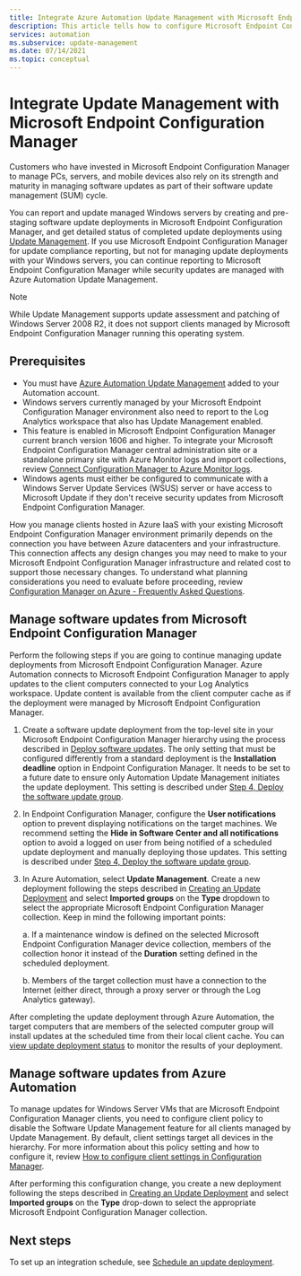 ```yaml
---
title: Integrate Azure Automation Update Management with Microsoft Endpoint Configuration Manager
description: This article tells how to configure Microsoft Endpoint Configuration Manager with Update Management to deploy software updates to manager clients.
services: automation
ms.subservice: update-management
ms.date: 07/14/2021
ms.topic: conceptual
---
```


# Integrate Update Management with Microsoft Endpoint Configuration Manager

Customers who have invested in Microsoft Endpoint Configuration Manager to manage PCs, servers, and mobile devices also rely on its strength and maturity in managing software updates as part of their software update management (SUM) cycle.

You can report and update managed Windows servers by creating and pre-staging software update deployments in Microsoft Endpoint Configuration Manager, and get detailed status of completed update deployments using [Update Management](overview.md). If you use Microsoft Endpoint Configuration Manager for update compliance reporting, but not for managing update deployments with your Windows servers, you can continue reporting to Microsoft Endpoint Configuration Manager while security updates are managed with Azure Automation Update Management.

>[!NOTE]
>While Update Management supports update assessment and patching of Windows Server 2008 R2, it does not support clients managed by Microsoft Endpoint Configuration Manager running this operating system.

## Prerequisites

* You must have [Azure Automation Update Management](overview.md) added to your Automation account.
* Windows servers currently managed by your Microsoft Endpoint Configuration Manager environment also need to report to the Log Analytics workspace that also has Update Management enabled.
* This feature is enabled in Microsoft Endpoint Configuration Manager current branch version 1606 and higher. To integrate your Microsoft Endpoint Configuration Manager central administration site or a standalone primary site with Azure Monitor logs and import collections, review [Connect Configuration Manager to Azure Monitor logs](../../azure-monitor/logs/collect-sccm.md).  
* Windows agents must either be configured to communicate with a Windows Server Update Services (WSUS) server or have access to Microsoft Update if they don't receive security updates from Microsoft Endpoint Configuration Manager.

How you manage clients hosted in Azure IaaS with your existing Microsoft Endpoint Configuration Manager environment primarily depends on the connection you have between Azure datacenters and your infrastructure. This connection affects any design changes you may need to make to your Microsoft Endpoint Configuration Manager infrastructure and related cost to support those necessary changes. To understand what planning considerations you need to evaluate before proceeding, review [Configuration Manager on Azure - Frequently Asked Questions](/configmgr/core/understand/configuration-manager-on-azure#networking).

## Manage software updates from Microsoft Endpoint Configuration Manager

Perform the following steps if you are going to continue managing update deployments from Microsoft Endpoint Configuration Manager. Azure Automation connects to Microsoft Endpoint Configuration Manager to apply updates to the client computers connected to your Log Analytics workspace. Update content is available from the client computer cache as if the deployment were managed by Microsoft Endpoint Configuration Manager.

1. Create a software update deployment from the top-level site in your Microsoft Endpoint Configuration Manager hierarchy using the process described in [Deploy software updates](/configmgr/sum/deploy-use/deploy-software-updates). The only setting that must be configured differently from a standard deployment is the **Installation deadline** option in Endpoint Configuration Manager. It needs to be set to a future date to ensure only Automation Update Management initiates the update deployment. This setting is described under [Step 4, Deploy the software update group](/configmgr/sum/deploy-use/manually-deploy-software-updates#BKMK_4DeployUpdateGroup).

2. In Endpoint Configuration Manager, configure the **User notifications** option to prevent displaying notifications on the target machines. We recommend setting the **Hide in Software Center and all notifications** option to avoid a logged on user from being notified of a scheduled update deployment and manually deploying those updates. This setting is described under [Step 4, Deploy the software update group](/configmgr/sum/deploy-use/manually-deploy-software-updates#BKMK_4DeployUpdateGroup).

3. In Azure Automation, select **Update Management**. Create a new deployment following the steps described in [Creating an Update Deployment](deploy-updates.md#schedule-an-update-deployment) and select **Imported groups** on the **Type** dropdown to select the appropriate Microsoft Endpoint Configuration Manager collection. Keep in mind the following important points:

    a. If a maintenance window is defined on the selected Microsoft Endpoint Configuration Manager device collection, members of the collection honor it instead of the **Duration** setting defined in the scheduled deployment.

    b. Members of the target collection must have a connection to the Internet (either direct, through a proxy server or through the Log Analytics gateway).

After completing the update deployment through Azure Automation, the target computers that are members of the selected computer group will install updates at the scheduled time from their local client cache. You can [view update deployment status](deploy-updates.md#check-deployment-status) to monitor the results of your deployment.

## Manage software updates from Azure Automation

To manage updates for Windows Server VMs that are Microsoft Endpoint Configuration Manager clients, you need to configure client policy to disable the Software Update Management feature for all clients managed by Update Management. By default, client settings target all devices in the hierarchy. For more information about this policy setting and how to configure it, review [How to configure client settings in Configuration Manager](/configmgr/core/clients/deploy/configure-client-settings).

After performing this configuration change, you create a new deployment following the steps described in [Creating an Update Deployment](deploy-updates.md#schedule-an-update-deployment) and select **Imported groups** on the **Type** drop-down to select the appropriate Microsoft Endpoint Configuration Manager collection.

## Next steps

To set up an integration schedule, see [Schedule an update deployment](deploy-updates.md#schedule-an-update-deployment).
